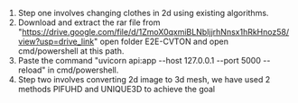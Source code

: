1. Step one involves changing clothes in 2d using existing algorithms.
2. Download and extract the rar file from "https://drive.google.com/file/d/1ZmoX0qxmiBLNbIjjrhNnsx1hRkHnoz58/view?usp=drive_link" open folder E2E-CVTON and open cmd/powershell at this path.
3. Paste the command "uvicorn api:app --host 127.0.0.1 --port 5000 --reload" in cmd/powershell.
5. Step two involves converting 2d image to 3d mesh, we have used 2 methods PIFUHD and UNIQUE3D to achieve the goal

